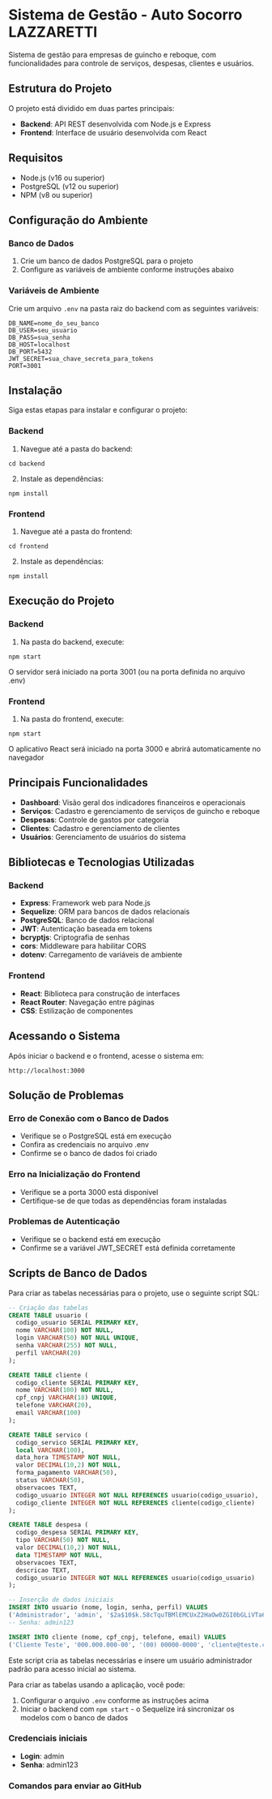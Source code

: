 # Sistema de Gestão - Auto Socorro LAZZARETTI

Sistema de gestão para empresas de guincho e reboque, com funcionalidades para controle de serviços, despesas, clientes e usuários.

## Estrutura do Projeto

O projeto está dividido em duas partes principais:

- **Backend**: API REST desenvolvida com Node.js e Express
- **Frontend**: Interface de usuário desenvolvida com React

## Requisitos

- Node.js (v16 ou superior)
- PostgreSQL (v12 ou superior)
- NPM (v8 ou superior)

## Configuração do Ambiente

### Banco de Dados

1. Crie um banco de dados PostgreSQL para o projeto
2. Configure as variáveis de ambiente conforme instruções abaixo

### Variáveis de Ambiente

Crie um arquivo `.env` na pasta raiz do backend com as seguintes variáveis:

```
DB_NAME=nome_do_seu_banco
DB_USER=seu_usuario
DB_PASS=sua_senha
DB_HOST=localhost
DB_PORT=5432
JWT_SECRET=sua_chave_secreta_para_tokens
PORT=3001
```

## Instalação

Siga estas etapas para instalar e configurar o projeto:

### Backend

1. Navegue até a pasta do backend:
```
cd backend
```

2. Instale as dependências:
```
npm install
```


### Frontend

1. Navegue até a pasta do frontend:
```
cd frontend
```

2. Instale as dependências:
```
npm install
```

## Execução do Projeto

### Backend

1. Na pasta do backend, execute:
```
npm start
```
O servidor será iniciado na porta 3001 (ou na porta definida no arquivo .env)

### Frontend

1. Na pasta do frontend, execute:
```
npm start
```
O aplicativo React será iniciado na porta 3000 e abrirá automaticamente no navegador

## Principais Funcionalidades

- **Dashboard**: Visão geral dos indicadores financeiros e operacionais
- **Serviços**: Cadastro e gerenciamento de serviços de guincho e reboque
- **Despesas**: Controle de gastos por categoria
- **Clientes**: Cadastro e gerenciamento de clientes
- **Usuários**: Gerenciamento de usuários do sistema

## Bibliotecas e Tecnologias Utilizadas

### Backend
- **Express**: Framework web para Node.js
- **Sequelize**: ORM para bancos de dados relacionais
- **PostgreSQL**: Banco de dados relacional
- **JWT**: Autenticação baseada em tokens
- **bcryptjs**: Criptografia de senhas
- **cors**: Middleware para habilitar CORS
- **dotenv**: Carregamento de variáveis de ambiente

### Frontend
- **React**: Biblioteca para construção de interfaces
- **React Router**: Navegação entre páginas
- **CSS**: Estilização de componentes

## Acessando o Sistema

Após iniciar o backend e o frontend, acesse o sistema em:
```
http://localhost:3000
```

## Solução de Problemas

### Erro de Conexão com o Banco de Dados
- Verifique se o PostgreSQL está em execução
- Confira as credenciais no arquivo .env
- Confirme se o banco de dados foi criado

### Erro na Inicialização do Frontend
- Verifique se a porta 3000 está disponível
- Certifique-se de que todas as dependências foram instaladas

### Problemas de Autenticação
- Verifique se o backend está em execução
- Confirme se a variável JWT_SECRET está definida corretamente

## Scripts de Banco de Dados

Para criar as tabelas necessárias para o projeto, use o seguinte script SQL:

```sql
-- Criação das tabelas
CREATE TABLE usuario (
  codigo_usuario SERIAL PRIMARY KEY,
  nome VARCHAR(100) NOT NULL,
  login VARCHAR(50) NOT NULL UNIQUE,
  senha VARCHAR(255) NOT NULL,
  perfil VARCHAR(20)
);

CREATE TABLE cliente (
  codigo_cliente SERIAL PRIMARY KEY,
  nome VARCHAR(100) NOT NULL,
  cpf_cnpj VARCHAR(18) UNIQUE,
  telefone VARCHAR(20),
  email VARCHAR(100)
);

CREATE TABLE servico (
  codigo_servico SERIAL PRIMARY KEY,
  local VARCHAR(100),
  data_hora TIMESTAMP NOT NULL,
  valor DECIMAL(10,2) NOT NULL,
  forma_pagamento VARCHAR(50),
  status VARCHAR(50),
  observacoes TEXT,
  codigo_usuario INTEGER NOT NULL REFERENCES usuario(codigo_usuario),
  codigo_cliente INTEGER NOT NULL REFERENCES cliente(codigo_cliente)
);

CREATE TABLE despesa (
  codigo_despesa SERIAL PRIMARY KEY,
  tipo VARCHAR(50) NOT NULL,
  valor DECIMAL(10,2) NOT NULL,
  data TIMESTAMP NOT NULL,
  observacoes TEXT,
  descricao TEXT,
  codigo_usuario INTEGER NOT NULL REFERENCES usuario(codigo_usuario)
);

-- Inserção de dados iniciais
INSERT INTO usuario (nome, login, senha, perfil) VALUES 
('Administrador', 'admin', '$2a$10$k.58cTquTBMlEMCUxZ2HaOw0ZGI0bGLiVTa6x5WMJgX0tTe9zSTlq', 'admin');
-- Senha: admin123

INSERT INTO cliente (nome, cpf_cnpj, telefone, email) VALUES 
('Cliente Teste', '000.000.000-00', '(00) 00000-0000', 'cliente@teste.com');

```

Este script cria as tabelas necessárias e insere um usuário administrador padrão para acesso inicial ao sistema.

Para criar as tabelas usando a aplicação, você pode:

1. Configurar o arquivo `.env` conforme as instruções acima
2. Iniciar o backend com `npm start` - o Sequelize irá sincronizar os modelos com o banco de dados

### Credenciais iniciais
- **Login**: admin
- **Senha**: admin123

### Comandos para enviar ao GitHub


